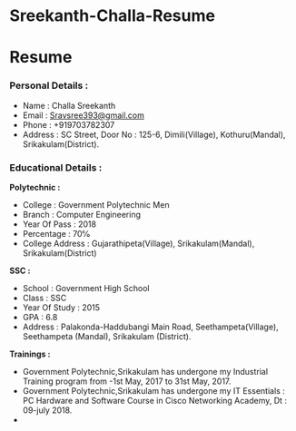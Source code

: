 # Sreekanth-Challa-Resume
# Resume
### Personal Details :
- Name : Challa Sreekanth <br>
- Email : Sravsree393@gmail.com <br>
- Phone : +919703782307 <br>
- Address : SC Street, Door No : 125-6, Dimili(Village), Kothuru(Mandal), Srikakulam(District). 

### Educational Details :
**Polytechnic :**
- College : Government Polytechnic Men <br>
- Branch : Computer Engineering <br>
- Year Of Pass : 2018 <br>
- Percentage : 70℅ <br>
- College Address : Gujarathipeta(Village), Srikakulam(Mandal), Srikakulam(District) <br>

**SSC :**
- School : Government High School <br>
- Class : SSC <br>
- Year Of Study : 2015 <br>
- GPA : 6.8 <br>
- Address : Palakonda-Haddubangi Main Road, Seethampeta(Village), Seethampeta (Mandal), Srikakulam (District). <br>

**Trainings :**
- Government Polytechnic,Srikakulam has undergone my Industrial Training program from -1st May, 2017 to 31st May, 2017. <br>
- Government Polytechnic,Srikakulam has undergone my IT Essentials : PC Hardware and Software Course in Cisco Networking Academy, Dt : 09-july 2018. <br>
- 




